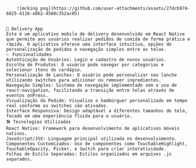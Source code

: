 
        ![mcking png](https://github.com/user-attachments/assets/27dcb974-6825-4116-a8b2-4568c352ac05)

            
	📱 Delivery App
	Este é um aplicativo mobile de delivery desenvolvido em React Native que permite aos usuários realizar pedidos de comida de forma prática e rápida. O aplicativo oferece uma interface intuitiva, opções de personalização de pedidos e navegação simples entre as telas.
	✨ Funcionalidades
	Autenticação de Usuários: Login e cadastro de novos usuários.
	Escolha de Produtos: O usuário pode navegar por categorias e selecionar itens do cardápio.
	Personalização de Lanches: O usuário pode personalizar seu lanche utilizando switches para adicionar ou remover ingredientes.
	Navegação Simples: Sistema de navegação implementado sem o uso de react-navigation, facilitando a transição entre telas através de eventos onPress.
	Visualização do Pedido: Visualize o hambúrguer personalizado em tempo real conforme os switches são ativados.
	Interface Responsiva: Design adaptável a diferentes tamanhos de tela, focado em uma experiência fluida para o usuário.
	🛠️ Tecnologias Utilizadas
	React Native: Framework para desenvolvimento de aplicativos móveis nativos.
	JavaScript/JSX: Linguagem principal utilizada no desenvolvimento.
    Componentes Customizados: Uso de componentes como TouchableHighlight, TouchableOpacity, Picker, e Switch para criar interatividade.
	Folhas de Estilo Separadas: Estilos organizados em arquivos .js separados.
